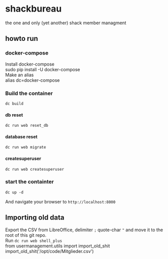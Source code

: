 # shackbureau
the one and only (yet another) shack member managment

## howto run

### docker-compose
Install docker-compose    
    sudo pip install -U docker-compose  
Make an alias  
    alias dc=docker-compose  

### Build the container
    dc build

#### db reset
    dc run web reset_db

#### database reset
    dc run web migrate

#### createsuperuser
    dc run web createsuperuser

### start the containter
    dc up -d
And navigate your browser to `http://localhost:8000`

## Importing old data
Export the CSV from LibreOffice, delimiter `;` quote-char `"` and move it to the root of this git repo.   
Run `dc run web shell_plus `  
    from usermanagement.utils import import_old_shit  
    import_old_shit('/opt/code/Mitglieder.csv')  
    
